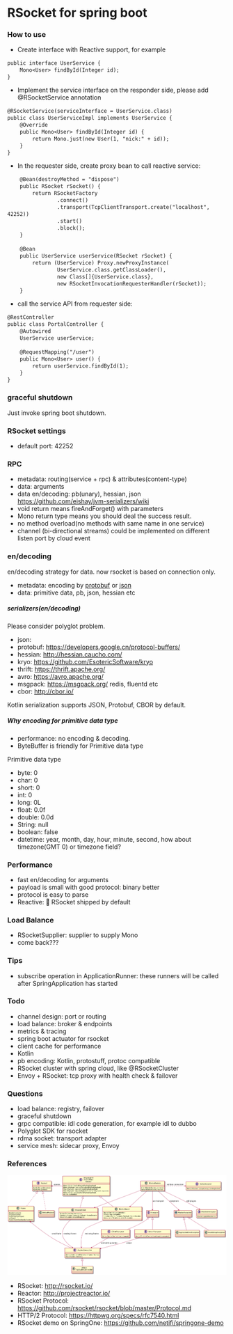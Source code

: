 RSocket for spring boot
=======================

### How to use

* Create interface with Reactive support, for example

```
public interface UserService {
    Mono<User> findById(Integer id);
}
```

* Implement the service interface on the responder side, please add @RSocketService annotation
```
@RSocketService(serviceInterface = UserService.class)
public class UserServiceImpl implements UserService {
    @Override
    public Mono<User> findById(Integer id) {
        return Mono.just(new User(1, "nick:" + id));
    }
}
```
* In the requester side, create proxy bean to call reactive service:
```
    @Bean(destroyMethod = "dispose")
    public RSocket rSocket() {
        return RSocketFactory
                .connect()
                .transport(TcpClientTransport.create("localhost", 42252))
                .start()
                .block();
    }

    @Bean
    public UserService userService(RSocket rSocket) {
        return (UserService) Proxy.newProxyInstance(
                UserService.class.getClassLoader(),
                new Class[]{UserService.class},
                new RSocketInvocationRequesterHandler(rSocket));
    }
```

* call the service API from requester side:
```
@RestController
public class PortalController {
    @Autowired
    UserService userService;

    @RequestMapping("/user")
    public Mono<User> user() {
        return userService.findById(1);
    }
}
```

### graceful shutdown

Just invoke spring boot shutdown.

### RSocket settings

* default port: 42252

### RPC

* metadata: routing(service + rpc) & attributes(content-type)
* data: arguments
* data en/decoding: pb(unary), hessian, json https://github.com/eishay/jvm-serializers/wiki
* void return means fireAndForget() with parameters
* Mono<Void> return type means you should deal the success result.
* no method overload(no methods with same name in one service)
* channel (bi-directional streams) could be implemented on different listen port by cloud event

### en/decoding

en/decoding strategy for data. now rsocket is based on connection only.

* metadata: encoding by [protobuf](rsocket-spring-boot-starter/src/main/proto/rsocket.proto) or  [json](rsocket-spring-boot-starter/src/main/proto/metadata.json)
* data: primitive data, pb, json, hessian etc

#####  serializers(en/decoding)

Please consider polyglot problem.

* json:
* protobuf: https://developers.google.cn/protocol-buffers/
* hessian: http://hessian.caucho.com/
* kryo: https://github.com/EsotericSoftware/kryo
* thrift: https://thrift.apache.org/
* avro: https://avro.apache.org/
* msgpack: https://msgpack.org/  redis, fluentd etc
* cbor: http://cbor.io/

Kotlin serialization supports JSON, Protobuf, CBOR by default.


##### Why encoding for primitive data type

* performance: no encoding & decoding.
* ByteBuffer is friendly for Primitive data type

Primitive data type

* byte: 0
* char: 0
* short: 0
* int: 0
* long: 0L
* float: 0.0f
* double: 0.0d
* String: null
* boolean: false
* datetime: year, month, day, hour, minute, second, how about timezone(GMT 0) or timezone field?

### Performance

* fast en/decoding for arguments
* payload is small with good protocol: binary better
* protocol is easy to parse
* Reactive: :beer:  RSocket shipped by default


### Load Balance

* RSocketSupplier: supplier to supply Mono<RSocket>
* come back???

### Tips

* subscribe operation in ApplicationRunner: these runners will be called after SpringApplication has started

### Todo

* channel design: port or routing
* load balance: broker & endpoints
* metrics & tracing
* spring boot actuator for rsocket
* client cache for performance
* Kotlin
* pb encoding: Kotlin, protostuff, protoc compatible
* RSocket cluster with spring cloud, like @RSocketCluster
* Envoy + RSocket:  tcp proxy with health check & failover

### Questions

* load balance: registry, failover
* graceful shutdown
* grpc compatible: idl code generation, for example idl to dubbo
* Polyglot SDK for rsocket
* rdma socket: transport adapter
* service mesh: sidecar proxy, Envoy

### References

![RSocket Java Structure](rsocket-java-structure.png)

* RSocket: http://rsocket.io/
* Reactor: http://projectreactor.io/
* RSocket Protocol: https://github.com/rsocket/rsocket/blob/master/Protocol.md
* HTTP/2 Protocol: https://httpwg.org/specs/rfc7540.html
* RSocket demo on SpringOne: https://github.com/netifi/springone-demo